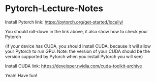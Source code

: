 # Pytorch-Lecture-Notes
Install Pytorch link:  https://pytorch.org/get-started/locally/

You should roll-down in the link above, it also show how to check your Pytorch

(if your device has CUDA, you should install CUDA, because it will allow your Pytorch to run GPU. Note: the version of your CUDA should be the version supported by Pytorch when you instail Pytorch you will see)

Install CUDA link: https://developer.nvidia.com/cuda-toolkit-archive





Yeah! Have fun!
